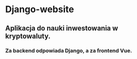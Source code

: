 # Django-website

## Aplikacja do nauki inwestowania w kryptowaluty.
### Za backend odpowiada Django, a za frontend Vue.
